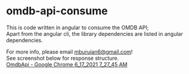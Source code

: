 # omdb-api-consume

This is code written in angular to consume the OMDB API;  
Apart from the angular cli, the library dependencies are listed in angular dependencies.  

For more info, please email mburuian6@gmail.com!  
See screenshot below for response structure.  
[OmdbApi - Google Chrome 6_17_2021 7_27_45 AM](https://user-images.githubusercontent.com/22994121/122417492-5f604a00-cf3e-11eb-99b9-161c48297059.png)
 
